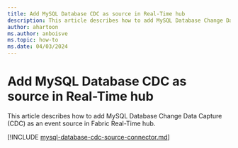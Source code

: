 ```yaml
---
title: Add MySQL Database CDC as source in Real-Time hub
description: This article describes how to add MySQL Database Change Data Capture (CDC) as an event source in Fabric Real-Time hub. 
author: ahartoon
ms.author: anboisve
ms.topic: how-to
ms.date: 04/03/2024
---
```


# Add MySQL Database CDC as source in Real-Time hub
This article describes how to add MySQL Database Change Data Capture (CDC) as an event source in Fabric Real-Time hub. 

[!INCLUDE [mysql-database-cdc-source-connector.md](../real-time-intelligence/event-streams/includes/mysql-database-cdc-source-connector.md)]